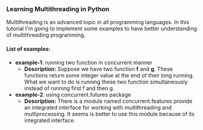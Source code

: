 ### Learning Multithreading in Python

Multithreading is an advanced topic in all programming languages.
In this tutorial I'm going to implement some examples to have better understanding of multithreading programming.

#### List of examples:
- **example-1**: running two function in concurrent manner
    - **Description:** Suppose we have two function **f** and **g**. These functions return some integer value at the end of their
long running. What we want to do is running these two function simultaneously instead of running first f and then g. 
- **example-2**: using concurrent.futures package
    - **Description:** There is a module named concurrent.features provide an integrated interface for working with
    multithreading and multiprocessing. It seems is better to use this module because of its integrated interface.
